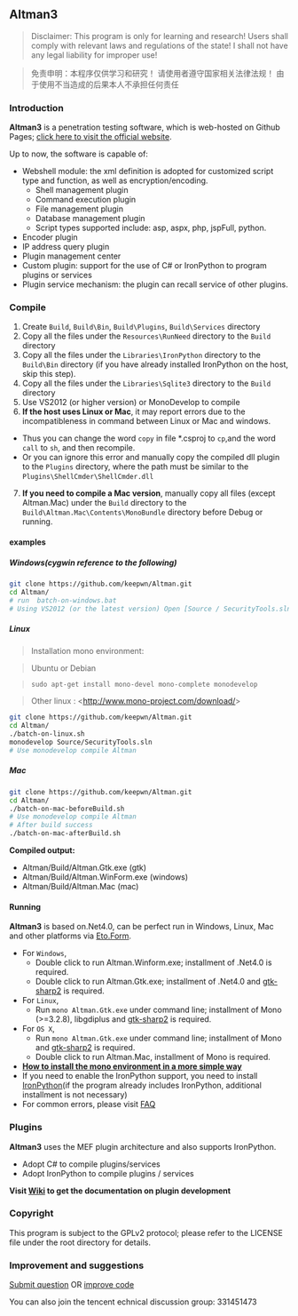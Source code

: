 ## Altman3
> Disclaimer: This program is only for learning and research! 
> Users shall comply with relevant laws and regulations of the state!
> I shall not have any legal liability for improper use!  

> 免责申明：本程序仅供学习和研究！
> 请使用者遵守国家相关法律法规！
> 由于使用不当造成的后果本人不承担任何责任


### Introduction
**Altman3** is a penetration testing software, which is web-hosted on Github Pages; [click here to visit the official website](http://altman.keepwn.com).

Up to now, the software is capable of:

- Webshell module: the xml definition is adopted for customized script type and function, as well as encryption/encoding.
	- Shell management plugin
	- Command execution plugin
	- File management plugin
	- Database management plugin
	- Script types supported include: asp, aspx, php, jspFull, python.
- Encoder plugin
- IP address query plugin
- Plugin management center
- Custom plugin: support for the use of C# or IronPython to program plugins or services
- Plugin service mechanism: the plugin can recall service of other plugins.

### Compile
1. Create `Build`, `Build\Bin`, `Build\Plugins`, `Build\Services` directory
2. Copy all the files under the `Resources\RunNeed` directory to the `Build` directory
3. Copy all the files under the `Libraries\IronPython` directory to the `Build\Bin` directory (if you have already installed IronPython on the host, skip this step).
4. Copy all the files under the `Libraries\Sqlite3` directory to the `Build` directory
5. Use VS2012 (or higher version) or MonoDevelop to compile
6. **If the host uses Linux or Mac**, it may report errors due to the incompatibleness in command between Linux or Mac and windows.

  - Thus you can change the word `copy` in file *.csproj to `cp`,and the word `call` to `sh`, and then recompile.
  - Or you can ignore this error and manually copy the compiled dll plugin to the `Plugins` directory, where the path must be similar to the `Plugins\ShellCmder\ShellCmder.dll`
7. **If you need to compile a Mac version**, manually copy all files (except Altman.Mac) under the `Build` directory to the `Build\Altman.Mac\Contents\MonoBundle` directory before Debug or running.


#### examples

##### Windows(cygwin reference to the following)

```sh
git clone https://github.com/keepwn/Altman.git
cd Altman/
# run  batch-on-windows.bat
# Using VS2012 (or the latest version) Open [Source / SecurityTools.sln] compiler
```

##### Linux
> Installation mono environment:

> Ubuntu or Debian

> `sudo apt-get install mono-devel mono-complete monodevelop`

> Other linux : <<http://www.mono-project.com/download/>>

```sh
git clone https://github.com/keepwn/Altman.git
cd Altman/
./batch-on-linux.sh
monodevelop Source/SecurityTools.sln  
# Use monodevelop compile Altman
```

##### Mac

```sh
git clone https://github.com/keepwn/Altman.git
cd Altman/
./batch-on-mac-beforeBuild.sh
# Use monodevelop compile Altman
# After build success
./batch-on-mac-afterBuild.sh
```

**Compiled output:**
- Altman/Build/Altman.Gtk.exe (gtk)
- Altman/Build/Altman.WinForm.exe (windows)
- Altman/Build/Altman.Mac (mac)



#### Running
**Altman3** is based on.Net4.0, can be perfect run in Windows, Linux, Mac and other platforms via [Eto.Form](https://github.com/picoe/Eto).

- For `Windows`,
	- Double click to run Altman.Winform.exe; installment of .Net4.0 is required.
	- Double click to run Altman.Gtk.exe; installment of .Net4.0 and [gtk-sharp2](http://download.xamarin.com/GTKforWindows/Windows/gtk-sharp-2.12.25.msi) is required.
- For `Linux`,
	- Run `mono Altman.Gtk.exe` under command line; installment of Mono (>=3.2.8), libgdiplus and [gtk-sharp2](https://github.com/mono/gtk-sharp/releases/tag/gtk-sharp-2.12.27) is required.
- For `OS X`,
	- Run `mono Altman.Gtk.exe` under command line; installment of Mono and [gtk-sharp2](https://github.com/mono/gtk-sharp/releases/tag/gtk-sharp-2.12.27) is required.
	- Double click to run Altman.Mac, installment of Mono is required.
- [**How to install the mono environment in a more simple way**](http://www.mono-project.com/download/)
- If you need to enable the IronPython support, you need to install [IronPython](http://ironpython.codeplex.com/)(if the program already includes IronPython, additional installment is not necessary)
- For common errors, please visit [FAQ](https://github.com/keepwn/Altman/wiki/FAQ)

### Plugins
**Altman3** uses the MEF plugin architecture and also supports IronPython.

- Adopt C# to compile plugins/services
- Adopt IronPython to compile plugins / services

**Visit [Wiki](https://github.com/keepwn/Altman/wiki) to get the documentation on plugin development**

### Copyright
This program is subject to the GPLv2 protocol; please refer to the LICENSE file under the root directory for details.

### Improvement and suggestions
[Submit question](https://github.com/keepwn/Altman/issues) OR [improve code](https://github.com/keepwn/Altman/pulls)

You can also join the tencent echnical discussion group: 331451473 
